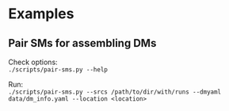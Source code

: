 # Examples

## Pair SMs for assembling DMs

Check options:<br>
`./scripts/pair-sms.py --help`

Run:<br>
`./scripts/pair-sms.py --srcs /path/to/dir/with/runs --dmyaml data/dm_info.yaml --location <location>`
